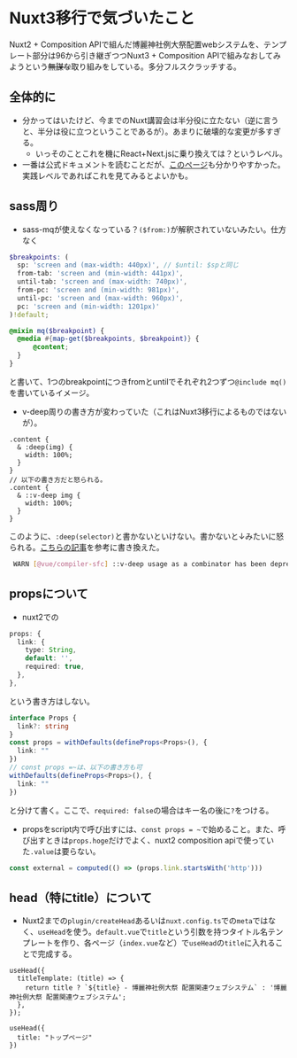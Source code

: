 # Nuxt3移行で気づいたこと

Nuxt2 + Composition APIで組んだ博麗神社例大祭配置webシステムを、テンプレート部分は96から引き継ぎつつNuxt3 + Composition APIで組みなおしてみようという~~無謀な~~取り組みをしている。多分フルスクラッチする。

## 全体的に

- 分かってはいたけど、今までのNuxt講習会は半分役に立たない（逆に言うと、半分は役に立つということであるが）。あまりに破壊的な変更が多すぎる。
  -  いっそのことこれを機にReact+Next.jsに乗り換えては？というレベル。
- 一番は公式ドキュメントを読むことだが、[このページ](https://reffect.co.jp/vue/nuxt3/)も分かりやすかった。実践レベルであればこれを見てみるとよいかも。

## sass周り

- sass-mqが使えなくなっている？`($from:)`が解釈されていないみたい。仕方なく
```scss
$breakpoints: (
  sp: 'screen and (max-width: 440px)', // $until: $spと同じ
  from-tab: 'screen and (min-width: 441px)',
  until-tab: 'screen and (max-width: 740px)',
  from-pc: 'screen and (min-width: 981px)',
  until-pc: 'screen and (max-width: 960px)',
  pc: 'screen and (min-width: 1201px)'
)!default;

@mixin mq($breakpoint) {
  @media #{map-get($breakpoints, $breakpoint)} {
      @content;
  }
}
```
と書いて、1つのbreakpointにつきfromとuntilでそれぞれ2つずつ`@include mq()`を書いているイメージ。
- v-deep周りの書き方が変わっていた（これはNuxt3移行によるものではないが）。
```scss:APopup.vue
.content {
  & :deep(img) {
    width: 100%;
  }
}
// 以下の書き方だと怒られる。
.content {
  & ::v-deep img {
    width: 100%;
  }
}
```
このように、`:deep(selector)`と書かないといけない。書かないと↓みたいに怒られる。[こちらの記事](https://zenn.dev/mihorin1729/articles/21f0b44f9cbfc4)を参考に書き換えた。
```bash
 WARN [@vue/compiler-sfc] ::v-deep usage as a combinator has been deprecated. Use :deep(<inner-selector>) instead.
```

## propsについて

- nuxt2での
```ts
props: {
  link: {
    type: String,
    default: '',
    required: true,
  },
},
```
という書き方はしない。
```ts
interface Props {
  link?: string
}
const props = withDefaults(defineProps<Props>(), {
  link: ""
})
// const props =~は、以下の書き方も可
withDefaults(defineProps<Props>(), {
  link: ""
})
```
と分けて書く。ここで、`required: false`の場合はキー名の後に`?`をつける。
- propsをscript内で呼び出すには、`const props = ~`で始めること。また、呼び出すときは`props.hoge`だけでよく、nuxt2 composition apiで使っていた`.value`は要らない。
```ts
const external = computed(() => (props.link.startsWith('http')))
```

## head（特にtitle）について

- Nuxt2までの`plugin/createHead`あるいは`nuxt.config.ts`での`meta`ではなく、`useHead`を使う。`default.vue`で`title`という引数を持つタイトル名テンプレートを作り、各ページ（`index.vue`など）で`useHead`の`title`に入れることで完成する。
```ts:default.vue
useHead({
  titleTemplate: (title) => {
    return title ? `${title} - 博麗神社例大祭 配置関連ウェブシステム` : '博麗神社例大祭 配置関連ウェブシステム';
  },
});
```
```ts: index.vue
useHead({
  title: "トップページ"
})
```
